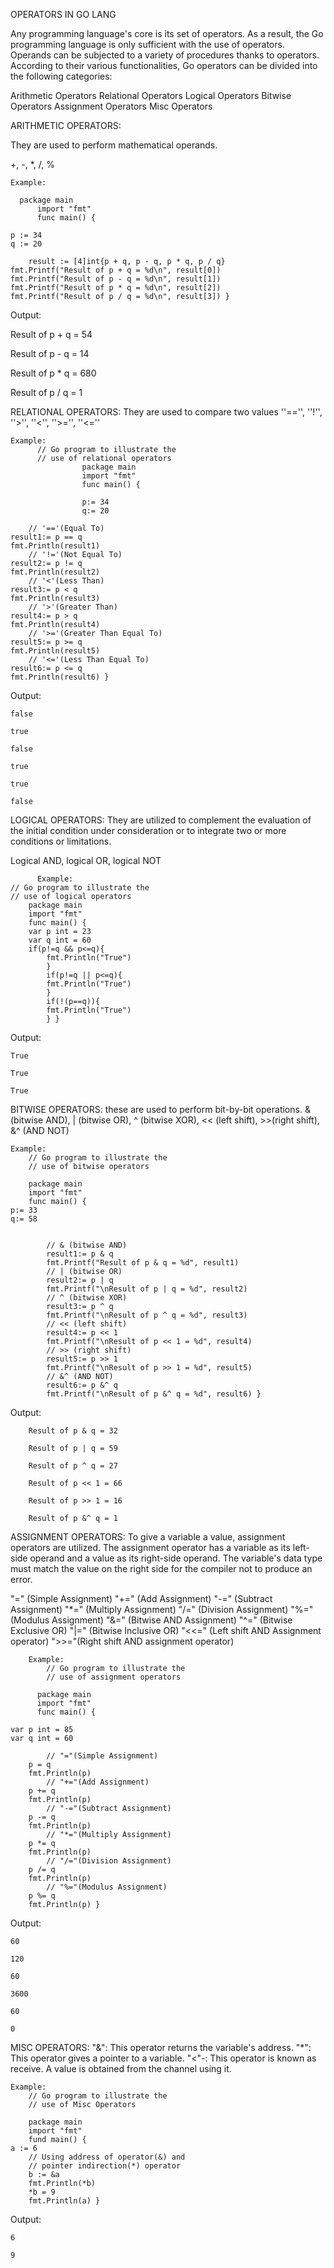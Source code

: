 OPERATORS IN GO LANG

Any programming language's core is its set of operators. As a result, the Go programming language is only sufficient with the use of operators. Operands can be subjected to a variety of procedures thanks to operators. According to their various functionalities, Go operators can be divided into the following categories:

Arithmetic Operators
Relational Operators
Logical Operators
Bitwise Operators
Assignment Operators
Misc Operators

ARITHMETIC OPERATORS:

They are used to perform mathematical operands.

+, -, *, /, %

	Example:
          
	  package main
          import "fmt"
          func main() {
          
	p := 34
	q := 20

		result := [4]int{p + q, p - q, p * q, p / q}
	fmt.Printf("Result of p + q = %d\n", result[0])
	fmt.Printf("Result of p - q = %d\n", result[1])
	fmt.Printf("Result of p * q = %d\n", result[2])
	fmt.Printf("Result of p / q = %d\n", result[3]) }



Output:


Result of p + q = 54

Result of p - q = 14

Result of p * q = 680

Result of p / q = 1




RELATIONAL OPERATORS: They are used to compare two values
''=='', ''!'', ''>'', ''<'', ''>='', ''<=''

  	
	Example: 
		  // Go program to illustrate the
		  // use of relational operators
                    package main
                    import "fmt"
                    func main() {

                    p:= 34
                    q:= 20
	
		// '=='(Equal To)
	result1:= p == q
	fmt.Println(result1)
		// '!='(Not Equal To)
	result2:= p != q
	fmt.Println(result2)
		// '<'(Less Than)
	result3:= p < q
	fmt.Println(result3)
		// '>'(Greater Than)
	result4:= p > q
	fmt.Println(result4)
		// '>='(Greater Than Equal To)
	result5:= p >= q
	fmt.Println(result5)
		// '<='(Less Than Equal To)
	result6:= p <= q
	fmt.Println(result6) }


Output: 
	
	false
	
	true
	
	false
	
	true
	
	true
	
	false

LOGICAL OPERATORS: They are utilized to complement the evaluation of the initial condition under consideration or to integrate two or more conditions or limitations.

Logical AND, logical OR, logical NOT

          Example:
	// Go program to illustrate the
	// use of logical operators
		package main
		import "fmt"
		func main() {
		var p int = 23
		var q int = 60
		if(p!=q && p<=q){
			fmt.Println("True")
			}
			if(p!=q || p<=q){
			fmt.Println("True")
			}
			if(!(p==q)){
			fmt.Println("True")
			} }	

Output: 
	
	True
	
	True
	
	True
	
BITWISE OPERATORS: these are used to perform bit-by-bit operations.
 & (bitwise AND), | (bitwise OR), ^ (bitwise XOR), << (left shift), >>(right shift), &^ (AND NOT)
 
	Example: 
		// Go program to illustrate the
		// use of bitwise operators
		
		package main
		import "fmt"
		func main() {
	p:= 33
	q:= 58
			
			
			// & (bitwise AND)
			result1:= p & q
			fmt.Printf("Result of p & q = %d", result1)
			// | (bitwise OR)
			result2:= p | q
			fmt.Printf("\nResult of p | q = %d", result2)
			// ^ (bitwise XOR)
			result3:= p ^ q
			fmt.Printf("\nResult of p ^ q = %d", result3)
			// << (left shift)
			result4:= p << 1
			fmt.Printf("\nResult of p << 1 = %d", result4)
			// >> (right shift)
			result5:= p >> 1
			fmt.Printf("\nResult of p >> 1 = %d", result5)
			// &^ (AND NOT)
			result6:= p &^ q
			fmt.Printf("\nResult of p &^ q = %d", result6) }

Output: 
		
		Result of p & q = 32
		
		Result of p | q = 59
		
		Result of p ^ q = 27
		
		Result of p << 1 = 66
		
		Result of p >> 1 = 16
		
		Result of p &^ q = 1

ASSIGNMENT OPERATORS: To give a variable a value, assignment operators are utilized. The assignment operator has a variable as its left-side operand and a value as its right-side operand. The variable's data type must match the value on the right side for the compiler not to produce an error.

"=" (Simple Assignment)
"+=" (Add Assignment)
"-=" (Subtract Assignment)
"*=" (Multiply Assignment)
"/=" (Division Assignment) 
"%=" (Modulus Assignment)
"&=" (Bitwise AND Assignment)
"^=" (Bitwise Exclusive OR)
"|=" (Bitwise Inclusive OR)
"<<=" (Left shift AND Assignment operator)
">>="(Right shift AND assignment operator)
	

		Example:
			// Go program to illustrate the
			// use of assignment operators
			
		  package main
		  import "fmt"	
		  func main() {
		  
	var p int = 85
	var q int = 60
			
			// "="(Simple Assignment)
		p = q
		fmt.Println(p)
			// "+="(Add Assignment)
		p += q
		fmt.Println(p)
			// "-="(Subtract Assignment)
		p -= q
		fmt.Println(p)
			// "*="(Multiply Assignment)
		p *= q
		fmt.Println(p)
			// "/="(Division Assignment)
		p /= q
		fmt.Println(p)
			// "%="(Modulus Assignment)
		p %= q
		fmt.Println(p) }


Output: 
	
	60
	
	120
	
	60
	
	3600
	
	60
	
	0

MISC OPERATORS:
"&": This operator returns the variable's address.
"*": This operator gives a pointer to a variable.
"<"-: This operator is known as receive. A value is obtained from the channel using it.

	Example:
		// Go program to illustrate the
		// use of Misc Operators

		package main
		import "fmt"
		fund main() {
	a := 6
		// Using address of operator(&) and
		// pointer indirection(*) operator
		b := &a
		fmt.Println(*b)
		*b = 9
		fmt.Println(a) }
	
Output: 
	
	
	6
	
	9

